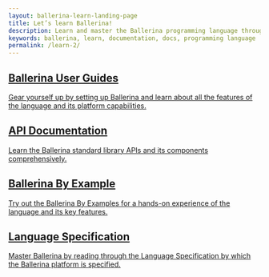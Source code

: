 ```yaml
---
layout: ballerina-learn-landing-page
title: Let’s learn Ballerina!
description: Learn and master the Ballerina programming language through setting up, Ballerina by examples, the standard library or API documentation, and how to guides.
keywords: ballerina, learn, documentation, docs, programming language
permalink: /learn-2/
---
```


<div class="col-sm-6 col-md-6 cLearnPageContentCol">
<a class="cBoxLink" href="/learn/installing-ballerina/">

<h2>Ballerina User Guides</h2>

<p>Gear yourself up by setting up Ballerina and learn about all the features of the language and its platform capabilities.</p>

</a>

  
</div>

<div class="col-sm-6 col-md-6 cLearnPageContentCol">
<a class="cBoxLink" href="/learn/api-docs/ballerina">
<h2>API Documentation</h2>
<p>Learn the Ballerina standard library APIs and its components comprehensively.</p>



</a>

</div>

<div class="clearfix"></div>

<div class="col-sm-6 col-md-6  cLearnPageContentCol">

  <a class="cBoxLink" href="/learn/by-example">
  <h2>Ballerina By Example</h2>
  <p>Try out the Ballerina By Examples for a hands-on experience of the language and its key features.</p>
  </a>

</div>

<div class="col-sm-6 col-md-6 cLearnPageContentCol">

<a class="cBoxLink" href="/spec/">
<h2>Language Specification</h2>
<p>Master Ballerina by reading through the Language Specification by which the Ballerina platform is specified.</p>


</a>


</div>




